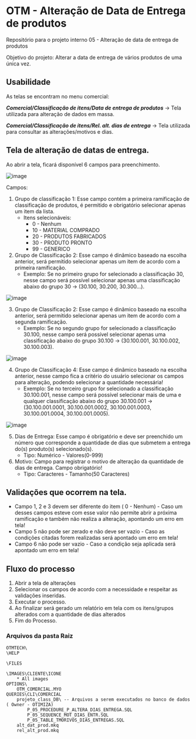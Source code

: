 # OTM - Alteração de Data de Entrega de produtos
Repositório para o projeto interno 05 - Alteração de data de entrega de produtos

Objetivo do projeto: Alterar a data de entrega de vários produtos de uma única vez.

## Usabilidade 

As telas se encontram no menu comercial:

***Comercial/Classificação de itens/Data de entrega de produtos*** -> Tela utilizada para alteração de dados em massa.

***Comercial/Classificação de itens/Rel. alt. dias de entrega*** -> Tela utilizada para consultar as alterações/motivos e dias.

## Tela de alteração de datas de entrega.

Ao abrir a tela, ficará disponível 6 campos para preenchimento.

![image](https://github.com/user-attachments/assets/26892612-d88a-43cf-b98d-fd0946b1276b)

Campos: 

1. Grupo de classificação 1: Esse campo contém a primeira ramificação de classificação de produtos, é permitido e obrigatório selecionar apenas um item da lista.
	* Itens selecionáveis:
 		* 0 - Nenhum
   		* 10 - MATERIAL COMPRADO
     	* 20 - PRODUTOS FABRICADOS
     	* 30 - PRODUTO PRONTO
     	* 99 - GENERICO 	 		  				
2. Grupo de Classificação 2: Esse campo é dinâmico baseado na escolha anterior, será permitido selecionar apenas um item de acordo com a primeira ramificação.
	* Exemplo: Se no primeiro grupo for selecionado a classificação 30, nesse campo será possível selecionar apenas uma classificação abaixo do grupo 30 -> (30.100, 30.200, 30.300...).

![image](https://github.com/user-attachments/assets/fe22107e-603e-4170-9cf8-24be95541653)

3. Grupo de Classificação 2: Esse campo é dinâmico baseado na escolha anterior, será permitido selecionar apenas um item de acordo com a segunda ramificação. 	
	* Exemplo: Se no segundo grupo for selecionado a classificação 30.100, nesse campo será possível selecionar apenas uma classificação abaixo do grupo 30.100 -> (30.100.001, 30.100.002, 30.100.003).

![image](https://github.com/user-attachments/assets/eb167510-511f-4eea-b1a2-876f0631f8ec)

4. Grupo de Classificação 4: Esse campo é dinâmico baseado na escolha anterior, nesse campo fica a critério do usuário selecionar os campos para alteração, podendo selecionar a quantidade necessária!
	* Exemplo: Se no terceiro grupo for selecionado a classificação 30.100.001, nesse campo será possível selecionar mais de uma e qualquer classificação abaixo do grupo 30.100.001 -> (30.100.001.0001, 30.100.001.0002, 30.100.001.0003, 30.100.001.0004, 30.100.001.0005).

![image](https://github.com/user-attachments/assets/2ea2c3ce-5a93-4d56-abe5-95c4c3a5cf68)

5. Dias de Entrega: Esse campo é obrigatório e deve ser preenchido um número que corresponde a quantidade de dias que submetem a entrega do(s) produto(s) selecionado(s).
	* Tipo: Numérico - Valores(0-999)
6. Motivo: Campo para registrar o motivo de alteração da quantidade de dias de entrega. Campo obrigatório!  
	* Tipo: Caracteres - Tamanho(50 Caracteres)

## Validações que ocorrem na tela.

* Campo 1, 2 e 3 devem ser diferente do item ( 0 - Nenhum) - Caso um desses campos esteve com esse valor não permite abrir a próxima ramificação e também não realiza a alteração, apontando um erro em tela!
* Campo 5 não pode ser zerado e não deve ser vazio - Caso as condições citadas forem realizadas será apontado um erro em tela!
* Campo 6 não pode ser vazio - Caso a condição seja aplicada será apontado um erro em tela!

## Fluxo do processo

1. Abrir a tela de alterações
2. Selecionar os campos de acordo com a necessidade e respeitar as validações inseridas.
3. Executar o processo.
4. Ao finalizar será gerado um relatório em tela com os itens/grupos alterados com a quantidade de dias alterados
5. Fim do Processo.

### Arquivos da pasta Raiz
	OTMTECH\
	\HELP
	
	\FILES
	
	\IMAGES\CLIENTE\ICONE
		* All images
	OPTIONS\
		OTM_COMERCIAL.MYO
	QUERIES\CLI\COMERCIAL
	    projeto_class_DB\ -- Arquivos a serem executados no banco de dados ( Owner - OTIMIZA)
			P_05_PROCEDURE_P_ALTERA_DIAS_ENTREGA.SQL
			P_05_SEQUENCE_MOT_DIAS_ENTR.SQL
			P_05_TABLE_TMORIVOS_DIAS_ENTREGAS.SQL
		alt_dat_prod.mkq
		rel_alt_prod.mkq
	
